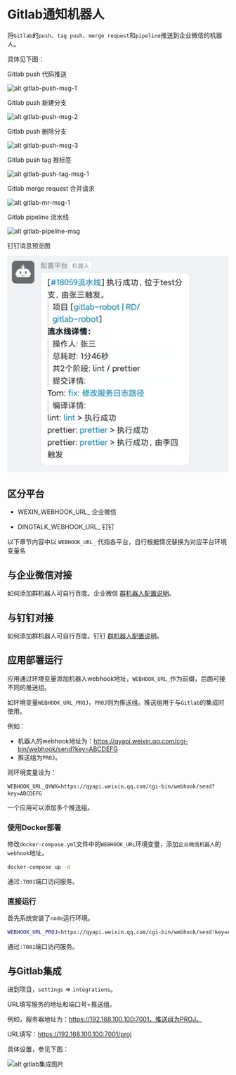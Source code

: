# Gitlab通知机器人

将`Gitlab`的`push`、`tag push`、`merge request`和`pipeline`推送到企业微信的机器人。

具体见下图：

Gitlab push 代码推送

![alt gitlab-push-msg-1](./docs/gitlab-push-msg-1.png)

Gitlab push 新建分支

![alt gitlab-push-msg-2](./docs/gitlab-push-msg-2.png)

Gitlab push 删除分支

![alt gitlab-push-msg-3](./docs/gitlab-push-msg-3.png)

Gitlab push tag 推标签

![alt gitlab-push-tag-msg-1](./docs/gitlab-push-tag-msg-1.png)

Gitlab merge request 合并请求

![alt gitlab-mr-msg-1](./docs/gitlab-mr-msg-1.png)

Gitlab pipeline 流水线

![alt gitlab-pipeline-msg](./docs/gitlab-pipeline-msg-1.png)

钉钉消息预览图

![dingtalk](./docs/gitlab-dingtalk.jpg)


## 区分平台

- WEXIN_WEBHOOK_URL_  企业微信

- DINGTALK_WEBHOOK_URL_  钉钉

以下章节内容中以 `WEBHOOK_URL_` 代指各平台，自行根据情况替换为对应平台环境变量名

## 与企业微信对接

如何添加群机器人可自行百度。企业微信 [群机器人配置说明](https://work.weixin.qq.com/api/doc/90000/90136/91770)。

## 与钉钉对接

如何添加群机器人可自行百度。钉钉 [群机器人配置说明](https://ding-doc.dingtalk.com/doc#/serverapi2/qf2nxq)。


## 应用部署运行

应用通过环境变量添加机器人webhook地址，`WEBHOOK_URL_`作为前缀，后面可接不同的推送组。

如环境变量`WEBHOOK_URL_PROJ`，`PROJ`则为推送组。推送组用于与`Gitlab`的集成时使用。

例如：
- 机器人的webhook地址为：https://qyapi.weixin.qq.com/cgi-bin/webhook/send?key=ABCDEFG
- 推送组为`PROJ`。

则环境变量设为：
```
WEBHOOK_URL_QYWX=https://qyapi.weixin.qq.com/cgi-bin/webhook/send?key=ABCDEFG
```

一个应用可以添加多个推送组。

### 使用Docker部署

修改`docker-compose.yml`文件中的`WEBHOOK_URL`环境变量，添加`企业微信机器人`的`webhook`地址。

```bash
docker-compose up -d
```

通过`:7001`端口访问服务。

### 直接运行

首先系统安装了`node`运行环境。

```bash
WEBHOOK_URL_PROJ=https://qyapi.weixin.qq.com/cgi-bin/webhook/send?key=ABCDEFG npm start
```

通过`:7001`端口访问服务。

## 与Gitlab集成

进到项目，`settings` => `integrations`。

URL填写服务的地址和端口号+推送组。

例如，服务器地址为：https://192.168.100.100:7001，推送组为PROJ。

URL填写：https://192.168.100.100:7001/proj

具体设置，参见下图：

![alt gitlab集成图片](./docs/gitlab-integration-1.png)

